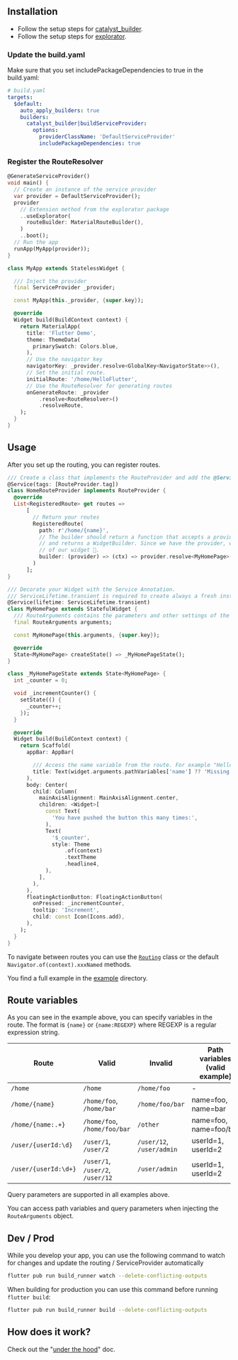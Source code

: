 ## Installation

- Follow the setup steps for [catalyst_builder](https://pub.dev/packages/catalyst_builder).
- Follow the setup steps for [explorator](https://pub.dev/packages/explorator/install).

### Update the build.yaml

Make sure that you set includePackageDependencies to true in the build.yaml:

```yaml
# build.yaml
targets:
  $default:
    auto_apply_builders: true
    builders:
      catalyst_builder|buildServiceProvider:
        options:
          providerClassName: 'DefaultServiceProvider'
          includePackageDependencies: true
```

### Register the RouteResolver

```dart
@GenerateServiceProvider()
void main() {
  // Create an instance of the service provider
  var provider = DefaultServiceProvider();
  provider
    // Extension method from the explorator package
    ..useExplorator(
      routeBuilder: MaterialRouteBuilder(),
    )
    ..boot();
  // Run the app
  runApp(MyApp(provider));
}

class MyApp extends StatelessWidget {

  /// Inject the provider
  final ServiceProvider _provider;

  const MyApp(this._provider, {super.key});

  @override
  Widget build(BuildContext context) {
    return MaterialApp(
      title: 'Flutter Demo',
      theme: ThemeData(
        primarySwatch: Colors.blue,
      ),
      // Use the navigator key
      navigatorKey: _provider.resolve<GlobalKey<NavigatorState>>(),
      // Set the initial route. 
      initialRoute: '/home/HelloFlutter',
      // Use the RouteResolver for generating routes
      onGenerateRoute: _provider
          .resolve<RouteResolver>()
          .resolveRoute,
    );
  }
}

```

## Usage

After you set up the routing, you can register routes.

```dart
/// Create a class that implements the RouteProvider and add the @Service annotation with a tag.
@Service(tags: [RouteProvider.tag])
class HomeRouteProvider implements RouteProvider {
  @override
  List<RegisteredRoute> get routes =>
      [
        // Return your routes
        RegisteredRoute(
          path: r'/home/{name}',
          // The builder should return a function that accepts a provider (ServiceProvider from above)
          // and returns a WidgetBuilder. Since we have the provider, we can use DI to get the instance
          // of our widget 🙌.
          builder: (provider) => (ctx) => provider.resolve<MyHomePage>(),
        )
      ];
}

/// Decorate your Widget with the Service Annotation.
/// ServiceLifetime.transient is required to create always a fresh instance of this widget.
@Service(lifetime: ServiceLifetime.transient)
class MyHomePage extends StatefulWidget {
  /// RouteArguments contains the parameters and other settings of the route.
  final RouteArguments arguments;

  const MyHomePage(this.arguments, {super.key});

  @override
  State<MyHomePage> createState() => _MyHomePageState();
}

class _MyHomePageState extends State<MyHomePage> {
  int _counter = 0;

  void _incrementCounter() {
    setState(() {
      _counter++;
    });
  }

  @override
  Widget build(BuildContext context) {
    return Scaffold(
      appBar: AppBar(

        /// Access the name variable from the route. For example "HelloFlutter"
        title: Text(widget.arguments.pathVariables['name'] ?? 'Missing name'),
      ),
      body: Center(
        child: Column(
          mainAxisAlignment: MainAxisAlignment.center,
          children: <Widget>[
            const Text(
              'You have pushed the button this many times:',
            ),
            Text(
              '$_counter',
              style: Theme
                  .of(context)
                  .textTheme
                  .headline4,
            ),
          ],
        ),
      ),
      floatingActionButton: FloatingActionButton(
        onPressed: _incrementCounter,
        tooltip: 'Increment',
        child: const Icon(Icons.add),
      ),
    );
  }
}
```

To navigate between routes you can use the [`Routing`](../lib/src/routing.dart) class or the default `Navigator.of(context).xxxNamed` methods.

You find a full example in the [example](../example) directory.

## Route variables

As you can see in the example above, you can specify variables in the route. The format is `{name}`
or `{name:REGEXP}` where REGEXP is a regular expression string.

| Route                | Valid                            | Invalid                   | Path variables (valid example) |
|----------------------|----------------------------------|---------------------------|--------------------------------|
| `/home`              | `/home`                          | `/home/foo`               | -                              |
| `/home/{name}`       | `/home/foo`, `/home/bar`         | `/home/foo/bar`           | name=foo, name=bar             |
| `/home/{name:.+}`    | `/home/foo`, `/home/foo/bar`     | `/other`                  | name=foo, name=foo/bar         |
| `/user/{userId:\d}`  | `/user/1`, `/user/2`             | `/user/12`, `/user/admin` | userId=1, userId=2             |
| `/user/{userId:\d+}` | `/user/1`, `/user/2`, `/user/12` | `/user/admin`             | userId=1, userId=2             |

Query parameters are supported in all examples above.

You can access path variables and query parameters when injecting the `RouteArguments` object.

## Dev / Prod

While you develop your app, you can use the following command to watch for changes and update the
routing / ServiceProvider automatically

```bash
flutter pub run build_runner watch --delete-conflicting-outputs
```

When building for production you can use this command before running `flutter build`:

```bash
flutter pub run build_runner build --delete-conflicting-outputs
```

## How does it work?
Check out the "[under the hood](./under-the-hood.md)" doc.